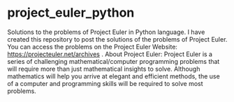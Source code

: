 # project_euler_python
Solutions to the problems of Project Euler in Python language. 
I have created this repository to post the solutions of the problems of Project Euler. 
You can access the problems on the Project Euler Website: https://projecteuler.net/archives . 
About Project Euler: Project Euler is a series of challenging mathematical/computer programming problems that will require more than 
just mathematical insights to solve. Although mathematics will help you arrive at elegant and efficient methods, the use of a computer
and programming skills will be required to solve most problems.
